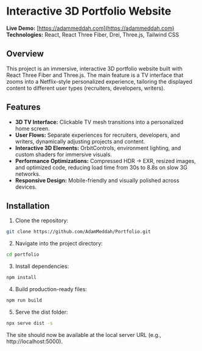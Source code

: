 # Interactive 3D Portfolio Website

**Live Demo:** [https://adammeddah.com](https://adammeddah.com)  
**Technologies:** React, React Three Fiber, Drei, Three.js, Tailwind CSS  

## Overview
This project is an immersive, interactive 3D portfolio website built with React Three Fiber and Three.js. The main feature is a TV interface that zooms into a Netflix-style personalized experience, tailoring the displayed content to different user types (recruiters, developers, writers).  

## Features
- **3D TV Interface:** Clickable TV mesh transitions into a personalized home screen.  
- **User Flows:** Separate experiences for recruiters, developers, and writers, dynamically adjusting projects and content.  
- **Interactive 3D Elements:** OrbitControls, environment lighting, and custom shaders for immersive visuals.  
- **Performance Optimizations:** Compressed HDR → EXR, resized images, and optimized code, reducing load time from 30s to 8.8s on slow 3G networks.  
- **Responsive Design:** Mobile-friendly and visually polished across devices.  

## Installation
1. Clone the repository:  
```bash
git clone https://github.com/AdamMeddah/Portfolio.git
```

2. Navigate into the project directory:
```bash
cd portfolio
```
3. Install dependencies:
```bash
npm install
```
4. Build production-ready files:
```bash
npm run build
```

5. Serve the dist folder:
```bash
npx serve dist -s
```
The site should now be available at the local server URL (e.g., http://localhost:5000).
